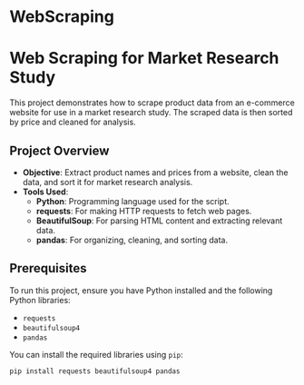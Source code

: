 # WebScraping

# Web Scraping for Market Research Study

This project demonstrates how to scrape product data from an e-commerce website for use in a market research study. The scraped data is then sorted by price and cleaned for analysis.

## Project Overview

- **Objective**: Extract product names and prices from a website, clean the data, and sort it for market research analysis.
- **Tools Used**:
  - **Python**: Programming language used for the script.
  - **requests**: For making HTTP requests to fetch web pages.
  - **BeautifulSoup**: For parsing HTML content and extracting relevant data.
  - **pandas**: For organizing, cleaning, and sorting data.

## Prerequisites

To run this project, ensure you have Python installed and the following Python libraries:

- `requests`
- `beautifulsoup4`
- `pandas`

You can install the required libraries using `pip`:

```bash
pip install requests beautifulsoup4 pandas
